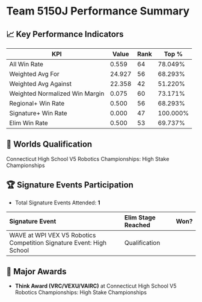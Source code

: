 # Team 5150J Performance Summary

## 📈 Key Performance Indicators
| KPI | Value | Rank | Top % |
| --- | ----- | ---- | ----- |
| All Win Rate | 0.559 | 64 | 78.049% |
| Weighted Avg For | 24.927 | 56 | 68.293% |
| Weighted Avg Against | 22.358 | 42 | 51.220% |
| Weighted Normalized Win Margin | 0.075 | 60 | 73.171% |
| Regional+ Win Rate | 0.500 | 56 | 68.293% |
| Signature+ Win Rate | 0.000 | 47 | 100.000% |
| Elim Win Rate | 0.500 | 53 | 69.737% |


## 🎯 Worlds Qualification
Connecticut High School V5 Robotics Championships: High Stake Championships

## 🏆 Signature Events Participation
- Total Signature Events Attended: **1**

| Signature Event | Elim Stage Reached | Won? |
|:----------------|:-------------------|:----|
| WAVE at WPI VEX V5 Robotics Competition Signature Event: High School | Qualification |  |


## 🥇 Major Awards
- **Think Award (VRC/VEXU/VAIRC)** at Connecticut High School V5 Robotics Championships: High Stake Championships

